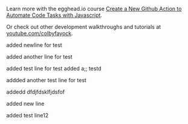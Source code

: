 Learn more with the egghead.io course  [Create a New Github Action to Automate Code Tasks with Javascript](https://egghead.io/playlists/create-a-new-github-action-to-automate-code-tasks-with-javascript-f1e9?af=atzgap).

Or check out other development walkthroughs and tutorials at [youtube.com/colbyfayock](https://www.youtube.com/colbyfayock).

added newline for test

added another line for test

added test line for test
added a;; testd

addded another test line for test

addedd dfdjfdsklfjdsfof

added new line

added test line12

